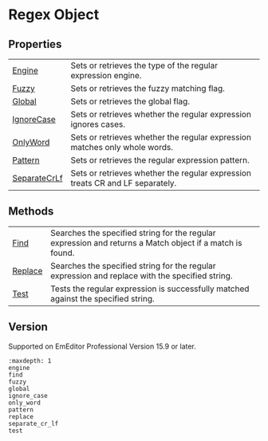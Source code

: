 # Regex Object

## Properties

|     |     |
| --- | --- |
| [Engine](engine) | Sets or retrieves the type of the regular expression engine. |
| [Fuzzy](fuzzy) | Sets or retrieves the fuzzy matching flag. |
| [Global](global) | Sets or retrieves the global flag. |
| [IgnoreCase](ignore_case) | Sets or retrieves whether the regular expression ignores cases. |
| [OnlyWord](only_word) | Sets or retrieves whether the regular expression matches only whole words. |
| [Pattern](pattern) | Sets or retrieves the regular expression pattern. |
| [SeparateCrLf](separate_cr_lf) | Sets or retrieves whether the regular expression treats CR and LF separately. |

## Methods

|     |     |
| --- | --- |
| [Find](find) | Searches the specified string for the regular expression and returns a Match object if a match is found. |
| [Replace](replace) | Searches the specified string for the regular expression and replace with the specified string. |
| [Test](test) | Tests the regular expression is successfully matched against the specified string. |

## Version

Supported on EmEditor Professional Version 15.9 or later.


```{toctree}
:maxdepth: 1
engine
find
fuzzy
global
ignore_case
only_word
pattern
replace
separate_cr_lf
test
```
